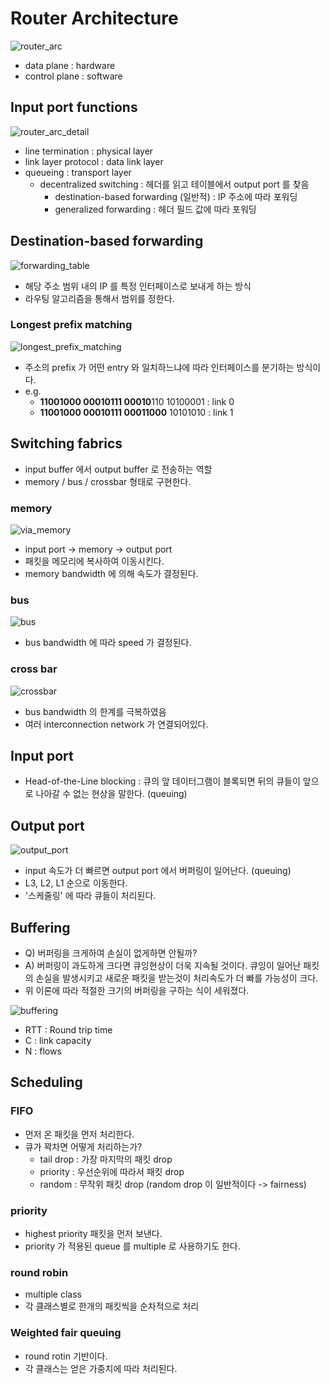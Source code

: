 # Router Architecture

![router_arc](https://user-images.githubusercontent.com/48989903/141787159-aa5157dc-9a35-42f6-ac9a-02d994ccbcce.png)

* data plane : hardware
* control plane : software

## Input port functions

![router_arc_detail](https://user-images.githubusercontent.com/48989903/141787832-ce9f6801-2ed7-410c-8d40-d8ee89654610.png)

* line termination : physical layer
* link layer protocol : data link layer
* queueing : transport layer
  * decentralized switching : 헤더를 읽고 테이블에서 output port 를 찾음
    * destination-based forwarding (일반적) : IP 주소에 따라 포워딩
    * generalized forwarding : 헤더 필드 값에 따라 포워딩

## Destination-based forwarding

![forwarding_table](https://user-images.githubusercontent.com/48989903/141788854-6595de90-1a5c-4f1c-b998-4ffa026f17fd.png)

* 해당 주소 범위 내의 IP 를 특정 인터페이스로 보내게 하는 방식
* 라우팅 알고리즘을 통해서 범위를 정한다.

### Longest prefix matching

![longest_prefix_matching](https://user-images.githubusercontent.com/48989903/141789625-5781eb9f-b27c-40a2-b35d-2a687cfc2819.png)

* 주소의 prefix 가 어떤 entry 와 일치하느냐에 따라 인터페이스를 분기하는 방식이다.
* e.g.
  * <b>11001000 00010111 00010</b>110 10100001 : link 0
  * <b>11001000 00010111 00011000</b> 10101010 : link 1

## Switching fabrics

* input buffer 에서 output buffer 로 전송하는 역할
* memory / bus / crossbar 형태로 구현한다.

### memory

![via_memory](https://user-images.githubusercontent.com/48989903/141791799-bbaf71b0-3ac3-4828-87e6-c641ea71ab34.png)

* input port -> memory -> output port
* 패킷을 메모리에 복사하여 이동시킨다.
* memory bandwidth 에 의해 속도가 결정된다.

### bus

![bus](https://user-images.githubusercontent.com/48989903/142761884-08b5e83f-b722-4f50-96e6-89e300eb940a.png)

* bus bandwidth 에 따라 speed 가 결정된다.

### cross bar

![crossbar](https://user-images.githubusercontent.com/48989903/142761969-8d1cbf91-92b4-4098-ab95-dce603feba0a.png)

* bus bandwidth 의 한계를 극복하였음
* 여러 interconnection network 가 연결되어있다.

## Input port

* Head-of-the-Line blocking : 큐의 앞 데이터그램이 블록되면 뒤의 큐들이 앞으로 나아갈 수 없는 현상을 말한다. (queuing)

## Output port

![output_port](https://user-images.githubusercontent.com/48989903/142762180-937d5759-411b-4703-a448-1acc834bd037.png)

* input 속도가 더 빠르면 output port 에서 버퍼링이 일어난다. (queuing)
* L3, L2, L1 순으로 이동한다.
* '스케줄링' 에 따라 큐들이 처리된다.

## Buffering

* Q) 버퍼링을 크게하여 손실이 없게하면 안될까?
* A) 버퍼링이 과도하게 크다면 큐잉현상이 더욱 지속될 것이다. 큐잉이 일어난 패킷의 손실을 발생시키고 새로운 패킷을 받는것이 처리속도가 더 빠를 가능성이 크다.
* 위 이론에 따라 적절한 크기의 버퍼링을 구하는 식이 세워졌다.

![buffering](https://user-images.githubusercontent.com/48989903/142762342-d16b0edf-d9ab-4a0d-b41e-167b105a69e9.png)

* RTT : Round trip time
* C : link capacity
* N : flows

## Scheduling

### FIFO

* 먼저 온 패킷을 먼저 처리한다.
* 큐가 꽉차면 어떻게 처리하는가?
  * tail drop : 가장 마지막의 패킷 drop
  * priority : 우선순위에 따라서 패킷 drop
  * random : 무작위 패킷 drop (random drop 이 일반적이다 -> fairness)

### priority

* highest priority 패킷을 먼저 보낸다.
* priority 가 적용된 queue 를 multiple 로 사용하기도 한다.

### round robin

* multiple class
* 각 클래스별로 한개의 패킷씩을 순차적으로 처리

### Weighted fair queuing

* round rotin 기반이다.
* 각 클래스는 얻은 가중치에 따라 처리된다.

